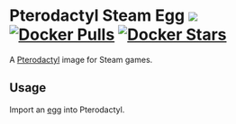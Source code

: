 # Pterodactyl Steam Egg [![](https://images.microbadger.com/badges/image/dtandersen/steam-egg.svg)](https://microbadger.com/images/dtandersen/steam-egg "Get your own image badge on microbadger.com") [![Docker Pulls](https://img.shields.io/docker/pulls/dtandersen/steam-egg.svg)](https://hub.docker.com/r/dtandersen/steam-egg/) [![Docker Stars](https://img.shields.io/docker/stars/dtandersen/steam-egg.svg)](https://hub.docker.com/r/dtandersen/steam-egg/)

A [Pterodactyl](https://pterodactyl.io/) image for Steam games.

## Usage

Import an [egg](https://github.com/dtandersen/pterodactyl-eggs) into Pterodactyl.
